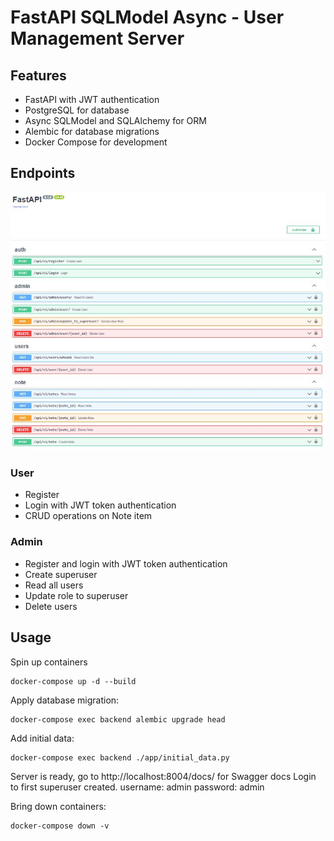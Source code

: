 # FastAPI SQLModel Async - User Management Server

## Features

- FastAPI with JWT authentication
- PostgreSQL for database
- Async SQLModel and SQLAlchemy for ORM
- Alembic for database migrations
- Docker Compose for development

## Endpoints

<img src="./img/Capture.JPG">

### User

- Register
- Login with JWT token authentication
- CRUD operations on Note item

### Admin

- Register and login with JWT token authentication
- Create superuser
- Read all users
- Update role to superuser
- Delete users

## Usage

Spin up containers

```
docker-compose up -d --build
```

Apply database migration:

```
docker-compose exec backend alembic upgrade head
```

Add initial data:

```
docker-compose exec backend ./app/initial_data.py
```

Server is ready, go to http://localhost:8004/docs/ for Swagger docs
Login to first superuser created.
username: admin
password: admin

Bring down containers:

```
docker-compose down -v
```
